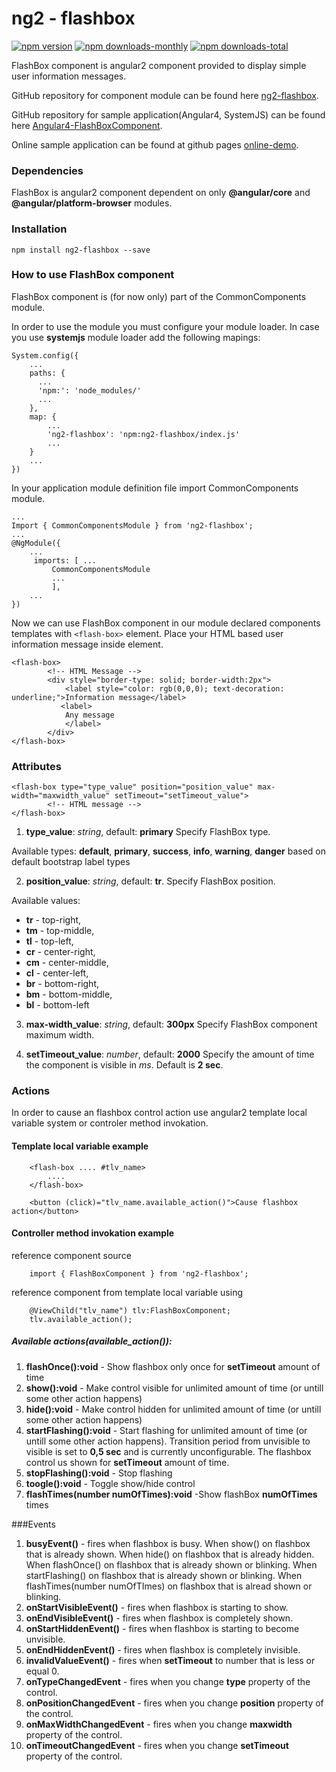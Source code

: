 # ng2 - flashbox
[![npm version](https://img.shields.io/npm/v/ng2-flashbox.svg)](https://www.npmjs.com/package/ng2-flashbox) [![npm downloads-monthly](https://img.shields.io/npm/dm/ng2-flashbox.svg)](https://www.npmjs.com/package/ng2-flashbox) [![npm downloads-total](https://img.shields.io/npm/dt/ng2-flashbox.svg)](https://www.npmjs.com/package/ng2-flashbox)

FlashBox component is angular2 component provided to display simple user information messages.

GitHub repository for component module can be found here [ng2-flashbox](https://github.com/vladimirpavk/ng2-flashbox/).

GitHub repository for sample application(Angular4, SystemJS) can be found here [Angular4-FlashBoxComponent](https://github.com/vladimirpavk/Angular4-FlashBoxComponent).

Online sample application can be found at github pages [online-demo](https://vladimirpavk.github.io/Angular4-FlashBoxComponent/).

### Dependencies
FlashBox is angular2 component dependent on only **@angular/core** and **@angular/platform-browser** modules.

### Installation
```
npm install ng2-flashbox --save
```

### How to use FlashBox component
FlashBox component is (for now only) part of the CommonComponents module.

In order to use the module you must configure your module loader. In case you use **systemjs** module loader add the following mapings:
```
System.config({
    ...
    paths: {
      ...
      'npm:': 'node_modules/'
      ...
    },
    map: {
        ...
        'ng2-flashbox': 'npm:ng2-flashbox/index.js'
        ...
    }
    ...
})
```

In your application module definition file import CommonComponents module.
```
... 
Import { CommonComponentsModule } from 'ng2-flashbox';
...
@NgModule({
    ...
     imports: [ ...
         CommonComponentsModule 
         ...
         ],
    ...
})
```

Now we can use FlashBox component in our module declared components templates with ```<flash-box>``` element.
Place your  HTML based user information message inside element.

```
<flash-box>
        <!-- HTML Message -->
        <div style="border-type: solid; border-width:2px">
            <label style="color: rgb(0,0,0); text-decoration: underline;">Information message</label>
           <label>
            Any message
            </label>
        </div>
</flash-box> 

```

### Attributes

```
<flash-box type="type_value" position="position_value" max-width="maxwidth_value" setTimeout="setTimeout_value">
        <!-- HTML message -->
</flash-box>    
```

1. **type_value**: *string*, default: **primary**
Specify FlashBox type. 

Available types: **default**, **primary**, **success**, **info**, **warning**, **danger** 
based on default bootstrap label types

2. **position_value**: *string*, default: **tr**. 
Specify FlashBox position.

Available values:
  * **tr** - top-right,
  * **tm** - top-middle,
  * **tl** - top-left,
  * **cr** - center-right,
  * **cm** - center-middle,
  * **cl** - center-left,
  * **br** - bottom-right,
  * **bm** - bottom-middle,
  * **bl** - bottom-left

3. **max-width_value**: *string*, default: **300px**
Specify FlashBox component maximum width.

4. **setTimeout_value**: *number*, default: **2000**
Specify the amount of time the component is visible in *ms*. Default is **2 sec**.


### Actions

In order to cause an flashbox control action use angular2 template local variable system or controler method invokation.

#### **Template local variable example**
```
    <flash-box .... #tlv_name>
        ....
    </flash-box>
    
    <button (click)="tlv_name.available_action()">Cause flashbox action</button>
```

#### **Controller method invokation example**

reference component source
```
    import { FlashBoxComponent } from 'ng2-flashbox';
```

reference component from template local variable using 
```
    @ViewChild("tlv_name") tlv:FlashBoxComponent;
    tlv.available_action();
```

##### **Available actions(available_action())**:
1. **flashOnce():void** - Show flashbox only once for **setTimeout** amount of time
2. **show():void** - Make control visible for unlimited amount of time (or untill some other action happens)
3. **hide():void** - Make control hidden for unlimited amount of time (or untill some other action happens)
4. **startFlashing():void** - Start flashing for unlimited amount of time (or untill some other action happens).
Transition period from unvisible to visible is set to **0,5 sec** and is currently unconfigurable. The flashbox control us shown for **setTimeout** amount of time.
5. **stopFlashing():void** - Stop flashing
6. **toogle():void** - Toggle show/hide control
7. **flashTimes(number numOfTimes):void** -Show flashBox **numOfTimes** times

###Events
1. **busyEvent()** - fires when flashbox is busy. 
    When show() on flashbox that is already shown.
    When hide() on flashbox that is already hidden.
    When flashOnce() on flashbox that is already shown or blinking.
    When startFlashing() on flashbox that is already shown or blinking.
    When flashTimes(number numOfTImes) on flashbox that is alread shown or blinking.
2. **onStartVisibleEvent()** - fires when flashbox is starting to show.
3. **onEndVisibleEvent()** - fires when flashbox is completely shown.
4. **onStartHiddenEvent()** - fires when flashbox is starting to become unvisible.
5. **onEndHiddenEvent()** - fires when flashbox is completely invisible.
6. **invalidValueEvent()** - fires when **setTimeout** to number that is less or equal 0.
7. **onTypeChangedEvent** - fires when you change **type** property of the control.
8. **onPositionChangedEvent** - fires when you change **position** property of the control.
9. **onMaxWidthChangedEvent** - fires when you change **maxwidth** property of the control.
10. **onTimeoutChangedEvent** - fires when you change **setTimeout** property of the control. 
